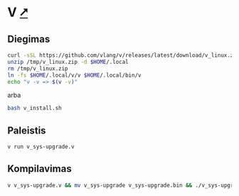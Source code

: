 # V [&#x2B67;](https://vlang.io/)

## Diegimas

```bash
curl -sSL https://github.com/vlang/v/releases/latest/download/v_linux.zip -o /tmp/v_linux.zip
unzip /tmp/v_linux.zip -d $HOME/.local
rm /tmp/v_linux.zip
ln -fs $HOME/.local/v/v $HOME/.local/bin/v
echo "v -v => $(v -v)"
```

arba

```bash
bash v_install.sh
```

## Paleistis

```bash
v run v_sys-upgrade.v
```

## Kompilavimas

```bash
v v_sys-upgrade.v && mv v_sys-upgrade v_sys-upgrade.bin && ./v_sys-upgrade.bin
```
